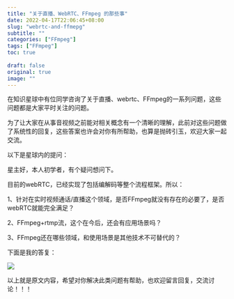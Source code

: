 ```yaml
---
title: "关于直播、WebRTC、FFmpeg 的那些事"
date: 2022-04-17T22:06:45+08:00
slug: "webrtc-and-ffmepg"
subtitle: ""
categories: ["FFmpeg"]
tags: ["FFmpeg"]
toc: true
 
draft: false
original: true
image: ""
---
```



在知识星球中有位同学咨询了关于直播、webrtc、FFmpeg的一系列问题，这些问题都是大家平时关注的问题。

为了让大家在从事音视频之前能对相关概念有一个清晰的理解，此前对这些问题做了系统性的回复，这些答案也许会对你有所帮助，也算是抛砖引玉，欢迎大家一起交流。

<!--more-->


以下是星球内的提问：

星主好，本人初学者，有个疑问想问下。

目前的webRTC，已经实现了包括编解码等整个流程框架。所以：

1、针对在实时视频通话/直播这个领域，是否FFmpeg就没有存在的必要了，是否webRTC就能完全满足？

2、FFmpeg+rtmp流，这个在今后，还会有应用场景吗？

3、FFmpeg还在哪些领域，和使用场景是其他技术不可替代的？

下面是我的答复：

![](https://image.glumes.com/blog_image20220417215500.png)

以上就是原文内容，希望对你解决此类问题有帮助，也欢迎留言回复，交流讨论！！！


